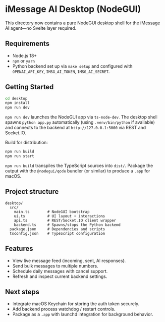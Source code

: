 # iMessage AI Desktop (NodeGUI)

This directory now contains a pure NodeGUI desktop shell for the iMessage AI
agent—no Svelte layer required.

## Requirements

- Node.js 18+
- `npm` or `yarn`
- Python backend set up via `make setup` and configured with `OPENAI_API_KEY`,
  `IMSG_AI_TOKEN`, `IMSG_AI_SECRET`.

## Getting Started

```bash
cd desktop
npm install
npm run dev
```

`npm run dev` launches the NodeGUI app via `ts-node-dev`. The desktop shell spawns
`python app.py` automatically (using `.venv/bin/python` if available) and connects
to the backend at `http://127.0.0.1:5000` via REST and Socket.IO.

Build for distribution:

```bash
npm run build
npm run start
```

`npm run build` transpiles the TypeScript sources into `dist/`. Package the output
with the `@nodegui/qode` bundler (or similar) to produce a `.app` for macOS.

## Project structure

```
desktop/
  src/
    main.ts        # NodeGUI bootstrap
    ui.ts          # UI layout + interactions
    api.ts         # REST/Socket.IO client wrapper
    backend.ts     # Spawns/stops the Python backend
  package.json     # Dependencies and scripts
  tsconfig.json    # TypeScript configuration
```

## Features

- View live message feed (incoming, sent, AI responses).
- Send bulk messages to multiple numbers.
- Schedule daily messages with cancel support.
- Refresh and inspect current backend settings.

## Next steps

- Integrate macOS Keychain for storing the auth token securely.
- Add backend process watchdog / restart controls.
- Package as a `.app` with launchd integration for background behavior.
